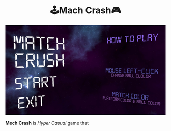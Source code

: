 
<h1 align="center"> 🕹Mach Crash🎮 </h1>
  
![](./img/2021-12-24_095552.jpg)

**Mech Crash** is _Hyper Casual_ game that 
